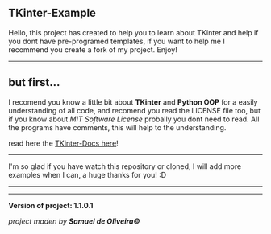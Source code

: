 ## TKinter-Example
Hello, this project has created to help you to learn about TKinter and help if
you dont have pre-programed templates, if you want to help me I recommend you
create a fork of my project. Enjoy!

---

## but first...
I recomend you know a little bit about **TKinter** and **Python OOP** for 
a easily understanding of all code, and recomend you read the LICENSE file too,
but if you know about *MIT Software License* probally you dont need to read.
All the programs have comments, this will help to the understanding.

read here the [TKinter-Docs here](https://tkdocs.com/tutorial/index.html)!

---
I'm so glad if you have watch this repository or cloned, I will add more
examples when I can, a huge thanks for you! :D

---
---

**Version of project: 1.1.0.1**

*project maden by **Samuel de Oliveira©***
